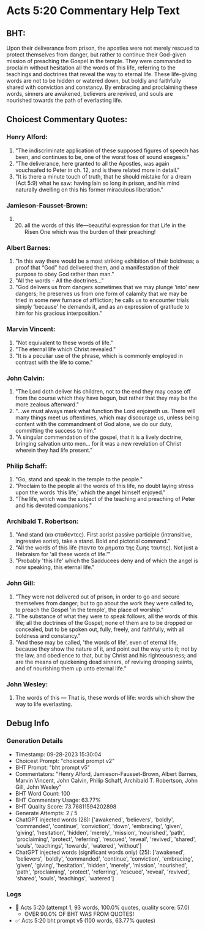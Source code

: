 # Acts 5:20 Commentary Help Text

## BHT:
Upon their deliverance from prison, the apostles were not merely rescued to protect themselves from danger, but rather to continue their God-given mission of preaching the Gospel in the temple. They were commanded to proclaim without hesitation all the words of this life, referring to the teachings and doctrines that reveal the way to eternal life. These life-giving words are not to be hidden or watered down, but boldly and faithfully shared with conviction and constancy. By embracing and proclaiming these words, sinners are awakened, believers are revived, and souls are nourished towards the path of everlasting life.

## Choicest Commentary Quotes:
### Henry Alford:
1. "The indiscriminate application of these supposed figures of speech has been, and continues to be, one of the worst foes of sound exegesis."
2. "The deliverance, here granted to all the Apostles, was again vouchsafed to Peter in ch. 12, and is there related more in detail."
3. "It is there a minute touch of truth, that he should  mistake for a dream (Act 5:9) what he saw: having lain so long in prison, and his mind naturally dwelling on this his former miraculous liberation."

### Jamieson-Fausset-Brown:
1. 20. all the words of this
	life—beautiful expression for that Life in the Risen One which
	was the burden of their preaching!

### Albert Barnes:
1. "In this way there would be a most striking exhibition of their boldness; a proof that “God” had delivered them, and a manifestation of their purpose to obey God rather than man."
2. "All the words - All the doctrines..."
3. "God delivers us from dangers sometimes that we may plunge 'into' new dangers; he preserves us from one form of calamity that we may be tried in some new furnace of affliction; he calls us to encounter trials simply 'because' he demands it, and as an expression of gratitude to him for his gracious interposition."

### Marvin Vincent:
1. "Not equivalent to these words of life."
2. "The eternal life which Christ revealed."
3. "It is a peculiar use of the phrase, which is commonly employed in contrast with the life to come."

### John Calvin:
1. "The Lord doth deliver his children, not to the end they may cease off from the course which they have begun, but rather that they may be the more zealous afterward."
2. "...we must always mark what function the Lord enjoineth us. There will many things meet us oftentimes, which may discourage us, unless being content with the commandment of God alone, we do our duty, committing the success to him."
3. "A singular commendation of the gospel, that it is a lively doctrine, bringing salvation unto men... for it was a new revelation of Christ wherein they had life present."

### Philip Schaff:
1. "Go, stand and speak in the temple to the people."
2. "Proclaim to the people all the words of this life, no doubt laying stress upon the words 'this life,' which the angel himself enjoyed."
3. "The life, which was the subject of the teaching and preaching of Peter and his devoted companions."

### Archibald T. Robertson:
1. "And stand (κα σταθεντες). First aorist passive participle (intransitive, ingressive aorist), take a stand. Bold and pictorial command."
2. "All the words of this life (παντα τα ρηματα της ζωης ταυτης). Not just a Hebraism for 'all these words of life.'"
3. "Probably 'this life' which the Sadducees deny and of which the angel is now speaking, this eternal life."

### John Gill:
1. "They were not delivered out of prison, in order to go and secure themselves from danger; but to go about the work they were called to, to preach the Gospel 'in the temple', the place of worship."
2. "The substance of what they were to speak follows, all the words of this life; all the doctrines of the Gospel; none of them are to be dropped or concealed, but to be spoken out, fully, freely, and faithfully, with all boldness and constancy."
3. "And these may be called, 'the words of life', even of eternal life, because they show the nature of it, and point out the way unto it; not by the law, and obedience to that, but by Christ and his righteousness; and are the means of quickening dead sinners, of reviving drooping saints, and of nourishing them up unto eternal life."

### John Wesley:
1. The words of this — That is, these words of life: words which show the way to life everlasting.


## Debug Info
### Generation Details
- Timestamp: 09-28-2023 15:30:04
- Choicest Prompt: "choicest prompt v2"
- BHT Prompt: "bht prompt v5"
- Commentators: "Henry Alford, Jamieson-Fausset-Brown, Albert Barnes, Marvin Vincent, John Calvin, Philip Schaff, Archibald T. Robertson, John Gill, John Wesley"
- BHT Word Count: 100
- BHT Commentary Usage: 63.77%
- BHT Quality Score: 73.76811594202898
- Generate Attempts: 2 / 5
- ChatGPT injected words (28):
	['awakened', 'believers', 'boldly', 'commanded', 'continue', 'conviction', 'down', 'embracing', 'given', 'giving', 'hesitation', 'hidden', 'merely', 'mission', 'nourished', 'path', 'proclaiming', 'protect', 'referring', 'rescued', 'reveal', 'revived', 'shared', 'souls', 'teachings', 'towards', 'watered', 'without']
- ChatGPT injected words (significant words only) (25):
	['awakened', 'believers', 'boldly', 'commanded', 'continue', 'conviction', 'embracing', 'given', 'giving', 'hesitation', 'hidden', 'merely', 'mission', 'nourished', 'path', 'proclaiming', 'protect', 'referring', 'rescued', 'reveal', 'revived', 'shared', 'souls', 'teachings', 'watered']

### Logs
- 🔄 Acts 5:20 (attempt 1, 93 words, 100.0% quotes, quality score: 57.0) 
	- OVER 90.0% OF BHT WAS FROM QUOTES!
- ✅ Acts 5:20 bht prompt v5 (100 words, 63.77% quotes)